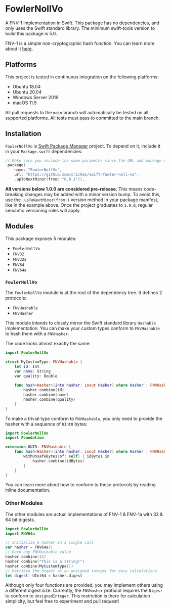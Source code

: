 # FowlerNollVo

A FNV-1 implementation in Swift. This package has no dependencies, and only uses the Swift standard library. 
The minimum swift-tools version to build this package is 5.0.

FNV-1 is a simple non-cryptographic hash function. 
You can learn more about it [here](https://en.wikipedia.org/wiki/Fowler–Noll–Vo_hash_function).

## Platforms

This project is tested in continuous integration on the following platforms:
* Ubuntu 18.04
* Ubuntu 20.04
* Windows Server 2019
* macOS 11.5

All pull requests to the `main` branch will automatically be tested on all supported platforms.
All tests must pass to committed to the main branch.

## Installation

`FowlerNollVo` is [Swift Package Manager](https://github.com/apple/swift-package-manager) project.
To depend on it, include it in your `Package.swift` dependencies:

```swift
// Make sure you include the name parameter since the URL and package name are different
.package(
    name: "FowlerNollVo", 
    url: "https://github.com/crichez/swift-fowler-noll-vo",
    .upToNextMinor(from: "0.0.1")),
```

**All versions below 1.0.0 are considered pre-release.**
This means code-breaking changes may be added with a minor version bump.
To avoid this, use the `.upToNextMinor(from:)` version method in your package manifest, 
like in the example above. Once the project graduates to `1.0.0`, 
regular semantic versioning rules will apply.

## Modules

This package exposes 5 modules:
* `FowlerNollVo`
* `FNV32`
* `FNV32a`
* `FNV64`
* `FNV64a`

### `FowlerNollVo`

The `FowlerNollVo` module is at the root of the dependency tree. It defines 2 protocols:
* `FNVHashable`
* `FNVHasher`

This module intends to closely mirror the Swift standard library `Hashable` implementation.
You can make your custom types conform to `FNVHashable` to hash them with a `FNVHasher`.

The code looks almost exactly the same:

```swift
import FowlerNollVo

struct MyCustomType: FNVHashable {
    let id: Int
    var name: String
    var quality: Double
    
    func hash<Hasher>(into hasher: inout Hasher) where Hasher : FNVHasher {
        hasher.combine(id)
        hasher.combine(name)
        hasher.combine(quality)
    }
}
```

To make a trivial type conform to `FNVHashable`, 
you only need to provide the hasher with a sequence of `UInt8` bytes:

```swift
import FowlerNollVo
import Foundation

extension UUID: FNVHashable {
    func hash<Hasher>(into hasher: inout Hasher) where Hasher : FNVHasher {
        withUnsafeBytes(of: self) { idBytes in 
            hasher.combine(idBytes)
        }
    }
}
```

You can learn more about how to conform to these protocols by reading inline documentation.

### Other Modules

The other modules are actual implementations of FNV-1 & FNV-1a with 32 & 64 bit digests.

```swift
import FowlerNollVo
import FNV64a

// Initialize a hasher in a single call
var hasher = FNV64a()
// Hash any FNVHashable value
hasher.combine(12)
hasher.combine("this is a string!")
hasher.combine(MyCustomType())
// Retrieve the digest as an unsigned integer for easy calculations
let digest: UInt64 = hasher.digest
```

Although only four functions are provided, you may implement others using a different digest size. 
Currently, the `FNVHasher` protocol requires the `Digest` to conform to `UnsignedInteger`.
This restriction is there for calculation simplicity, but feel free to experiment and pull request!
